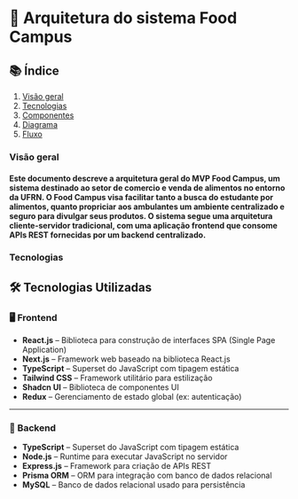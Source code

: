 # 🧩 Arquitetura do sistema Food Campus

## 📚 Índice

1. [Visão geral](#visao-geral) 
2. [Tecnologias](#tecnologias)
3. [Componentes](#componentes)
4. [Diagrama](#diagrama)
5. [Fluxo](#fluxo)

### Visão geral

<h4>Este documento descreve a arquitetura geral do MVP Food Campus, um sistema destinado ao setor de comercio e venda de alimentos no entorno da UFRN. O Food Campus visa facilitar tanto a busca do estudante por alimentos, quanto propriciar aos ambulantes um ambiente centralizado e seguro para divulgar seus produtos. O sistema segue uma arquitetura cliente-servidor tradicional, com uma aplicação frontend que consome APIs REST fornecidas por um backend centralizado.</h4>

### Tecnologias
## 🛠️ Tecnologias Utilizadas

### 🖥️ Frontend

- **React.js** – Biblioteca para construção de interfaces SPA (Single Page Application)
- **Next.js** – Framework web baseado na biblioteca React.js
- **TypeScript** – Superset do JavaScript com tipagem estática
- **Tailwind CSS** – Framework utilitário para estilização
- **Shadcn UI** – Biblioteca de componentes UI
- **Redux** – Gerenciamento de estado global (ex: autenticação)

---

### 🔧 Backend

- **TypeScript** – Superset do JavaScript com tipagem estática
- **Node.js** – Runtime para executar JavaScript no servidor
- **Express.js** – Framework para criação de APIs REST
- **Prisma ORM** – ORM para integração com banco de dados relacional
- **MySQL** – Banco de dados relacional usado para persistência

### 
